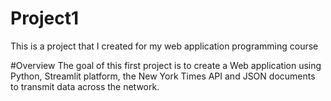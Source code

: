 # Project1
This is a project that I created for my web application programming course

#Overview
The goal of this first project is to create a Web application using Python, Streamlit platform, the New York Times API and JSON documents to transmit data across the network.
